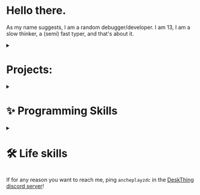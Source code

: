 # Hello there.

<!--
**RandomDebugGuy/RandomDebugGuy** is a ✨ _special_ ✨ repository because its `README.md` (this file) appears on your GitHub profile.

Here are some ideas to get you started:

- 🔭 I’m currently working on ...
- 🌱 I’m currently learning ...
- 👯 I’m looking to collaborate on ...
- 🤔 I’m looking for help with ...
- 💬 Ask me about ...
- 📫 How to reach me: ...
- 😄 Pronouns: ...
- ⚡ Fun fact: ...
-->

As my name suggests, I am a random debugger/developer. I am 13, I am a slow thinker, a (semi) fast typer, and that's about it.

<details>
 <summary>
  <h1>Projects:</h1>
 </summary>
- <a target="_blank" href="https://github.com/ItsRiprod/DeskThing"><img src="deskthing.svg" style="width: 5%;"><p>DeskThing</p></a> made and maintained by my guy <a href="https://github.com/ItsRiprod">Riprod</a>
 
- Living life
</details>

<details>
 <summary>
  <h1>✨ Programming Skills</h1>
 </summary>
 
> Most comfortable to least comfortable to don't even know what it is: 🟩🟨🟧🟫🟥
 
- 🟩 JavaScript
- 🟩 TypeScript
- 🟫 Java
- 🟨 Python
- 🟧 React
- 🟨 HTML
- 🟨 CSS
- 🟧 C++
- 🟧 C
- 🟨 C#
</details>

<details>
  <summary>
    <h1>🛠️ Life skills</h1>
  </summary>
 
  - 3D designing/printing
  - Structural engineering (not confident)
  - Electronics ability (soldering isn't an ability but why not put it here *shrug*)
</details>

If for any reason you want to reach me, ping `ancheplayzdc` in the <a href="https://discord.gg/rhSNYhpzQH">DeskThing discord server</a>!
